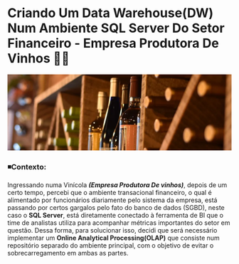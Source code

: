 # Criando Um Data Warehouse(DW) Num Ambiente SQL Server Do Setor Financeiro - Empresa Produtora De Vinhos 💱🍇
![Alt ou título da imagem](https://github.com/Philippeizidorio/CriandoDW_SQLEMPVinicola/blob/main/wineryfinan.png)

### ◾Contexto:
Ingressando numa Vinícola ___(Empresa Produtora De vinhos)___, depois de um certo tempo, percebi que o ambiente transacional financeiro, o qual é alimentado por funcionários diariamente pelo sistema da empresa, está passando por certos gargalos pelo fato do banco de dados (SGBD), neste caso o __SQL Server__, está diretamente conectado à ferramenta de BI que o time de analistas utiliza para acompanhar métricas importantes do setor em questão. Dessa forma, para solucionar isso, decidi que será necessário implementar um __Online Analytical Processing(OLAP)__ que consiste num repositório separado do ambiente principal, com o objetivo de evitar o sobrecarregamento em ambas as partes. 
